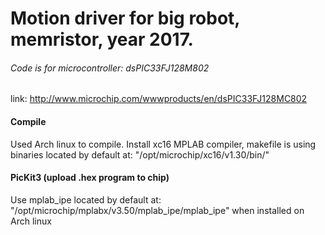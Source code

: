 # Motion driver for big robot, memristor, year 2017.

###### Code is for microcontroller: dsPIC33FJ128M802
link: http://www.microchip.com/wwwproducts/en/dsPIC33FJ128MC802


#### Compile
Used Arch linux to compile.
Install xc16 MPLAB compiler, makefile is using binaries located by default at:
"/opt/microchip/xc16/v1.30/bin/"

#### PicKit3 (upload .hex program to chip)
Use mplab_ipe located by default at: "/opt/microchip/mplabx/v3.50/mplab_ipe/mplab_ipe" when installed on Arch linux
